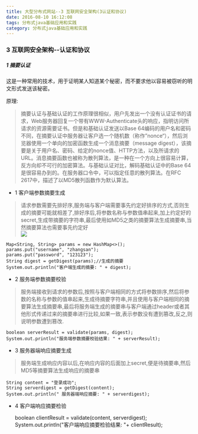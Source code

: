 ```yaml
---
title: 大型分布式网站--3 互联网安全架构(3认证和协议)
date: 2016-08-10 16:12:08 
tags: 分布式java基础应用和实践
category: 分布式java基础应用和实践
---
```

### 3 互联网安全架构--认证和协议

##### 1 摘要认证
这是一种常用的技术，用于证明某人知道某个秘密，而不要求他以容易被窃听的明文形式发送该秘密。

原理:
> 摘要认证与基础认证的工作原理很相似，用户先发出一个没有认证证书的请求，Web服务器回复一个带有WWW-Authenticate头的响应，指明访问所请求的资源需要证书。但是和基础认证发送以Base 64编码的用户名和密码不同，在摘要认证中服务器让客户选一个随机数（称作”nonce“），然后浏览器使用一个单向的加密函数生成一个消息摘要（message digest），该摘要是关于用户名、密码、给定的nonce值、HTTP方法，以及所请求的URL。消息摘要函数也被称为散列算法，是一种在一个方向上很容易计算，反方向却不可行的加密算法。与基础认证对比，解码基础认证中的Base 64是很容易办到的。在服务器口令中，可以指定任意的散列算法。在RFC 2617中，描述了以MD5散列函数作为默认算法。

+ 1 客户端参数摘要生成
> 请求参数需要先排好序,服务端与客户端需要事先约定好排序的方式,否则生成的摘要可能就相差了,排好序后,将参数名称与参数值串起来,加上约定好的secret,生成带摘要的字符串,最后使用如MD5之类的摘要算法生成摘要串,当然摘要算法也需要事先约定好   
![](http://7xsqwa.com1.z0.glb.clouddn.com/mnuo-largedistributejava-3.3-digest1.jpg)

	Map<String, String> params = new HashMap<>();
	params.put("username", "zhangsan");
	params.put("password", "123123");
	String digest = getDigest(params);//生成的摘要
	System.out.println("客户端生成的摘要: " + digest);
		
+ 2  服务端参数摘要校验
> 服务端接收到请求的参数后,按照与客户端相同的方式将参数排序,然后将参数的名称与参数的值串起来,生成待摘要字符串,并且使用与客户端相同的摘要算法生成摘要串,最后将服务端生成的摘要串与客户端通过header或者其他形式传递过来的摘要串进行比较,如果一致,表示参数没有遭到篡改,反之,则说明参数遭到篡改.

	boolean serverResult = validate(params, digest);
	System.out.println("服务端参数摘要校验结果: " + serverResult);
		
+ 3  服务器端响应摘要生成
> 服务端生成响应内容以后,在响应内容的后面加上secret,便是待摘要串,然后MD5等摘要算法生成响应的摘要串

	String content = "登录成功";
	String serverdigest = getDigest(content);
	System.out.println(" 服务器端响应摘要: " + serverdigest);
		
+ 4 客户端响应摘要检验   

	boolean clientResult = validate(content, serverdigest);
	System.out.println("客户端响应摘要检验结果: "+ clientResult);


